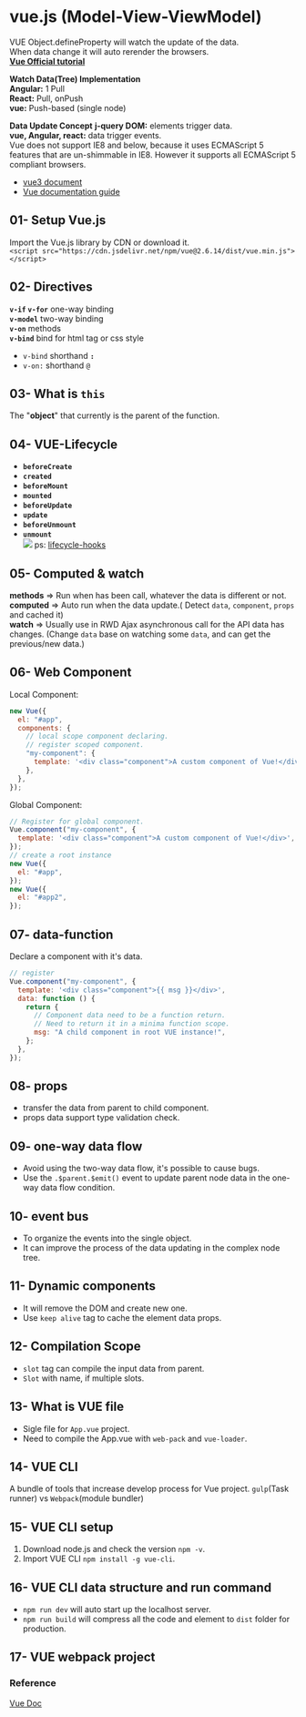 # **vue.js (Model-View-ViewModel)**

VUE Object.defineProperty will watch the update of the data.  
When data change it will auto rerender the browsers.  
[**Vue Official tutorial**](https://www.vuemastery.com/courses/intro-to-vue-js/vue-instance)

**Watch Data(Tree) Implementation**  
**Angular:** 1 Pull  
**React:** Pull, onPush  
**vue:** Push-based (single node)

**Data Update Concept**
**j-query DOM:** elements trigger data.  
**vue, Angular, react:** data trigger events.  
Vue does not support IE8 and below, because it uses ECMAScript 5 features that are un-shimmable in IE8. However it supports all ECMAScript 5 compliant browsers.

- [vue3 document](https://vuejs.org/v2/guide/installation.html)
- [Vue documentation guide](https://scrimba.com/playlist/pXKqta)

## 01- Setup Vue.js

Import the Vue.js library by CDN or download it.  
`<script src="https://cdn.jsdelivr.net/npm/vue@2.6.14/dist/vue.min.js"></script>`

## 02- Directives

**`v-if` `v-for`** one-way binding  
**`v-model`** two-way binding  
**`v-on`** methods  
**`v-bind`** bind for html tag or css style

- `v-bind` shorthand **`:`**
- `v-on:` shorthand `@`

## 03- What is `this`

The "**object**" that currently is the parent of the function.

## 04- VUE-Lifecycle

- **`beforeCreate`**
- **`created`**
- **`beforeMount`**
- **`mounted`**
- **`beforeUpdate`**
- **`update`**
- **`beforeUnmount`**
- **`unmount`**  
  ![](https://github.com/D50000/Vue.js-D5000/blob/main/asset/vue_lifecycle.png)
  ps: [lifecycle-hooks](https://github.com/kurotanshi/hexschool-vue/blob/master/06-lifecycle-hooks.html)

## 05- Computed & watch

**methods** => Run when has been call, whatever the data is different or not.  
**computed** => Auto run when the data update.( Detect `data`, `component`, `props` and cached it)  
**watch** => Usually use in RWD Ajax asynchronous call for the API data has changes. (Change `data` base on watching some `data`, and can get the previous/new data.)

## 06- Web Component

Local Component:

```javascript
new Vue({
  el: "#app",
  components: {
    // local scope component declaring.
    // register scoped component.
    "my-component": {
      template: '<div class="component">A custom component of Vue!</div>',
    },
  },
});
```

Global Component:

```javascript
// Register for global component.
Vue.component("my-component", {
  template: '<div class="component">A custom component of Vue!</div>',
});
// create a root instance
new Vue({
  el: "#app",
});
new Vue({
  el: "#app2",
});
```

## 07- data-function

Declare a component with it's data.

```javascript
// register
Vue.component("my-component", {
  template: '<div class="component">{{ msg }}</div>',
  data: function () {
    return {
      // Component data need to be a function return.
      // Need to return it in a minima function scope.
      msg: "A child component in root VUE instance!",
    };
  },
});
```

## 08- props

- transfer the data from parent to child component.
- props data support type validation check.

## 09- one-way data flow

- Avoid using the two-way data flow, it's possible to cause bugs.
- Use the `.$parent.$emit()` event to update parent node data in the one-way data flow condition.

## 10- event bus

- To organize the events into the single object.
- It can improve the process of the data updating in the complex node tree.

## 11- Dynamic components

- It will remove the DOM and create new one.
- Use `keep alive` tag to cache the element data props.

## 12- Compilation Scope

- `slot` tag can compile the input data from parent.
- `Slot` with name, if multiple slots.

## 13- What is VUE file

- Sigle file for `App.vue` project.
- Need to compile the App.vue with `web-pack` and `vue-loader`.

## 14- VUE CLI

A bundle of tools that increase develop process for Vue project.
`gulp`(Task runner) vs `Webpack`(module bundler)

## 15- VUE CLI setup

1. Download node.js and check the version `npm -v`.
2. Import VUE CLI `npm install -g vue-cli`.

## 16- VUE CLI data structure and run command

- `npm run dev` will auto start up the localhost server.
- `npm run build` will compress all the code and element to `dist` folder for production.

## 17- VUE webpack project

### Reference

[Vue Doc](https://vuejs.org/guide/introduction.html)
